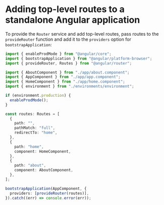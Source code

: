 # Adding top-level routes to a standalone Angular application

To provide the `Router` service and add top-level routes, pass routes to the `provideRouter` function and add it to the `providers` option for `bootstrapApplication`:

```typescript {3,31} title="main.ts"
import { enableProdMode } from "@angular/core";
import { bootstrapApplication } from "@angular/platform-browser";
import { provideRouter, Routes } from "@angular/router";

import { AboutComponent } from "./app/about.component";
import { AppComponent } from "./app/app.component";
import { HomeComponent } from "./app/home.component";
import { environment } from "./environments/environment";

if (environment.production) {
  enableProdMode();
}

const routes: Routes = [
  {
    path: "",
    pathMatch: "full",
    redirectTo: "home",
  },
  {
    path: "home",
    component: HomeComponent,
  },
  {
    path: "about",
    component: AboutComponent,
  },
];

bootstrapApplication(AppComponent, {
  providers: [provideRouter(routes)],
}).catch((err) => console.error(err));
```

